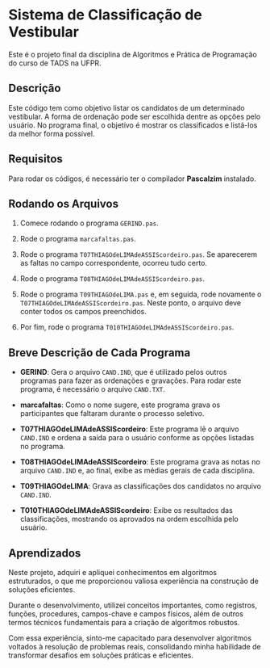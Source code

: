 # Sistema de Classificação de Vestibular

Este é o projeto final da disciplina de Algoritmos e Prática de Programação do curso de TADS na UFPR.

## Descrição

Este código tem como objetivo listar os candidatos de um determinado vestibular. A forma de ordenação pode ser escolhida dentre as opções pelo usuário. No programa final, o objetivo é mostrar os classificados e listá-los da melhor forma possível.

## Requisitos

Para rodar os códigos, é necessário ter o compilador **Pascalzim** instalado.

## Rodando os Arquivos

1. Comece rodando o programa `GERIND.pas`.

2. Rode o programa `marcafaltas.pas`.

3. Rode o programa `T07THIAGOdeLIMAdeASSIScordeiro.pas`. Se aparecerem as faltas no campo correspondente, ocorreu tudo certo.

4. Rode o programa `T08THIAGOdeLIMAdeASSIScordeiro.pas`.

5. Rode o programa `T09THIAGOdeLIMA.pas` e, em seguida, rode novamente o `T07THIAGOdeLIMAdeASSIScordeiro.pas`. Neste ponto, o arquivo deve conter todos os campos preenchidos.

6. Por fim, rode o programa `T010THIAGOdeLIMAdeASSIScordeiro.pas`.

## Breve Descrição de Cada Programa

- **GERIND**:
  Gera o arquivo `CAND.IND`, que é utilizado pelos outros programas para fazer as ordenações e gravações.
  Para rodar este programa, é necessário o arquivo `CAND.TXT`.

- **marcafaltas**:
  Como o nome sugere, este programa grava os participantes que faltaram durante o processo seletivo.

- **T07THIAGOdeLIMAdeASSIScordeiro**:
  Este programa lê o arquivo `CAND.IND` e ordena a saída para o usuário conforme as opções listadas no programa.

- **T08THIAGOdeLIMAdeASSIScordeiro**:
  Este programa grava as notas no arquivo `CAND.IND` e, ao final, exibe as médias gerais de cada disciplina.

- **T09THIAGOdeLIMA**:
  Grava as classificações dos candidatos no arquivo `CAND.IND`.

- **T010THIAGOdeLIMAdeASSIScordeiro**:
  Exibe os resultados das classificações, mostrando os aprovados na ordem escolhida pelo usuário.

## Aprendizados

Neste projeto, adquiri e apliquei conhecimentos em algoritmos estruturados, o que me proporcionou valiosa experiência na construção de soluções eficientes.

Durante o desenvolvimento, utilizei conceitos importantes, como registros, funções, procedures, campos-chave e campos físicos, além de outros termos técnicos fundamentais para a criação de algoritmos robustos.

Com essa experiência, sinto-me capacitado para desenvolver algoritmos voltados à resolução de problemas reais, consolidando minha habilidade de transformar desafios em soluções práticas e eficientes.
